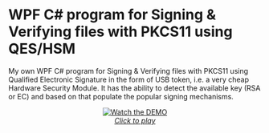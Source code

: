 # WPF C# program for Signing & Verifying files with PKCS11 using QES/HSM

My own WPF C# program for Signing & Verifying files with PKCS11 using Qualified Electronic Signature in the form of USB token, i.e. a very cheap Hardware Security Module.
It has the ability to detect the available key (RSA or EC) and based on that populate the popular signing mechanisms.

<p align="center">
  <a href="https://www.youtube.com/watch?v=YhGNGhawjZ0">
    <img src="https://img.youtube.com/vi/YhGNGhawjZ0/maxresdefault.jpg" alt="Watch the DEMO" />
  </a><br>
  <a href="https://www.youtube.com/watch?v=YhGNGhawjZ0"><em>Click to play</em></a>
</p>
